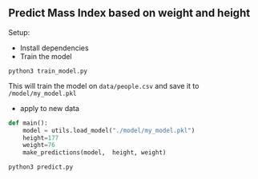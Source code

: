 ## Predict Mass Index based on weight and height

Setup:
- Install dependencies
- Train the model

```shell
python3 train_model.py
```
This will train the model on `data/people.csv` and save it to `/model/my_model.pkl`

- apply to new data

```python
def main():
    model = utils.load_model("./model/my_model.pkl")
    height=177
    weight=76
    make_predictions(model,  height, weight)
```

```shell
python3 predict.py
```


